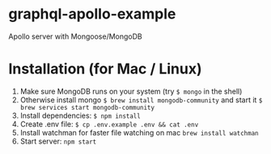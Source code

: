 # graphql-apollo-example
Apollo server with Mongoose/MongoDB

# Installation (for Mac / Linux)
1. Make sure MongoDB runs on your system (try `$ mongo` in the shell)
1. Otherwise install mongo `$ brew install mongodb-community` and start it `$ brew services start mongodb-community`
1. Install dependencies: `$ npm install`
1. Create .env file: `$ cp .env.example .env && cat .env`
1. Install watchman for faster file watching on mac `brew install watchman`
1. Start server: `npm start` 

